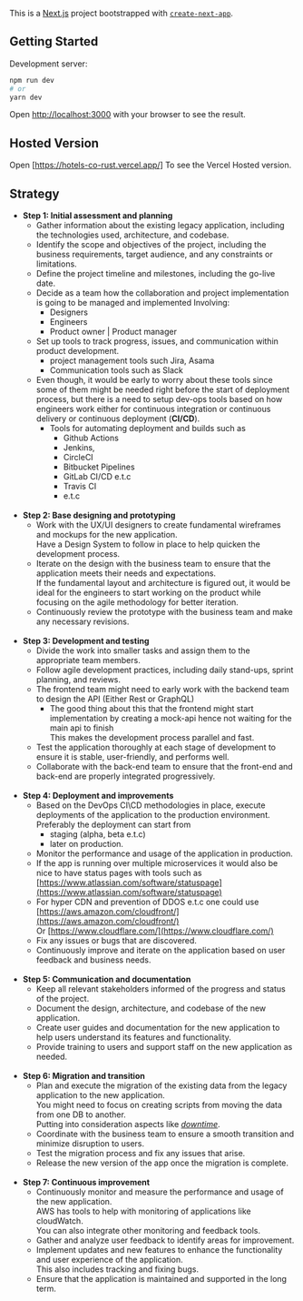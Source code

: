 This is a [Next.js](https://nextjs.org/) project bootstrapped with [`create-next-app`](https://github.com/vercel/next.js/tree/canary/packages/create-next-app).

## **Getting Started**

Development server:

```bash
npm run dev
# or
yarn dev
```

Open [http://localhost:3000](http://localhost:3000) with your browser to see the result.

## **Hosted Version**
Open [https://hotels-co-rust.vercel.app/]
To see the Vercel Hosted version.


## **Strategy**

<!-- Output copied to clipboard! -->

<!-----

Yay, no errors, warnings, or alerts!

Conversion time: 0.389 seconds.


Using this Markdown file:

1. Paste this output into your source file.
2. See the notes and action items below regarding this conversion run.
3. Check the rendered output (headings, lists, code blocks, tables) for proper
   formatting and use a linkchecker before you publish this page.

Conversion notes:

* Docs to Markdown version 1.0β34
* Fri Jan 06 2023 10:26:20 GMT-0800 (PST)
* Source doc: RSSB: Strategy
----->




* **Step 1: Initial assessment and planning**
    * Gather information about the existing legacy application, including the technologies used, architecture, and codebase.
    * Identify the scope and objectives of the project, including the business requirements, target audience, and any constraints or limitations.
    * Define the project timeline and milestones, including the go-live date.
    * Decide as a team how the collaboration and project implementation is going to be managed and implemented Involving:
        * Designers
        * Engineers
        * Product owner | Product manager
    * Set up tools to track progress, issues, and communication within product development.
        * project management tools such Jira, Asama
        * Communication tools such as Slack 
    * Even though, it would be early to worry about these tools since some of them might be needed right before the start of deployment process, but there is a need to setup dev-ops tools based on how engineers work either for continuous integration or continuous delivery or continuous deployment (**CI/CD**).
        * Tools for automating deployment and builds such as 
            * Github Actions
            * Jenkins, 
            * CircleCI
            * Bitbucket Pipelines
            * GitLab CI/CD e.t.c
            * Travis CI 
            * e.t.c
    <br/><br/>    
* **Step 2: Base designing and prototyping**
    * Work with the UX/UI designers to create fundamental wireframes and mockups for the new application. \
Have a Design System to follow in place to help quicken the development process.
    * Iterate on the design with the business team to ensure that the application meets their needs and expectations.  \
If the fundamental layout and architecture is figured out, it would be ideal for the engineers to start working on the product while focusing on the agile methodology for better iteration.
    * Continuously review the prototype with the business team and make any necessary revisions. <br/><br/>    
* **Step 3: Development and testing**
    * Divide the work into smaller tasks and assign them to the appropriate team members.
    * Follow agile development practices, including daily stand-ups, sprint planning, and reviews.
    * The frontend team might need to early work with the backend team to design the API (Either Rest or GraphQL)
        * The good thing about this that the frontend might start implementation by creating a mock-api hence not waiting for the main api to finish \
This makes the development process parallel and fast.
    * Test the application thoroughly at each stage of development to ensure it is stable, user-friendly, and performs well.
    * Collaborate with the back-end team to ensure that the front-end and back-end are properly integrated progressively.<br/><br/>    
* **Step 4: Deployment and improvements**
    * Based on the DevOps CI\CD methodologies in place, execute deployments of the application to the production environment. \
Preferably the deployment can start from 
        * staging (alpha, beta e.t.c)
        * later on production.
    * Monitor the performance and usage of the application in production.
    * If the app is running over multiple microservices it would also be nice to have status pages with tools such as [https://www.atlassian.com/software/statuspage](https://www.atlassian.com/software/statuspage) 
    * For hyper CDN and prevention of DDOS e.t.c one could use \
[https://aws.amazon.com/cloudfront/](https://aws.amazon.com/cloudfront/)  \
Or  [https://www.cloudflare.com/](https://www.cloudflare.com/) 
    * Fix any issues or bugs that are discovered.
    * Continuously improve and iterate on the application based on user feedback and business needs.<br/><br/>    
* **Step 5: Communication and documentation**
    * Keep all relevant stakeholders informed of the progress and status of the project.
    * Document the design, architecture, and codebase of the new application.
    * Create user guides and documentation for the new application to help users understand its features and functionality.
    * Provide training to users and support staff on the new application as needed.<br/><br/>    
* **Step 6: Migration and transition**
    * Plan and execute the migration of the existing data from the legacy application to the new application. \
You might need to focus on creating scripts from moving the data from one DB to another. \
Putting into consideration aspects like _<span style="text-decoration:underline;">downtime</span>_.
    * Coordinate with the business team to ensure a smooth transition and minimize disruption to users.
    * Test the migration process and fix any issues that arise.
    * Release the new version of the app once the migration is complete.<br/><br/>    
* **Step 7: Continuous improvement**
    * Continuously monitor and measure the performance and usage of the new application. \
AWS has tools to help with monitoring of applications like cloudWatch. \
You can also integrate other monitoring and feedback tools.
    * Gather and analyze user feedback to identify areas for improvement.
    * Implement updates and new features to enhance the functionality and user experience of the application. \
This also includes tracking and fixing bugs.
    * Ensure that the application is maintained and supported in the long term.